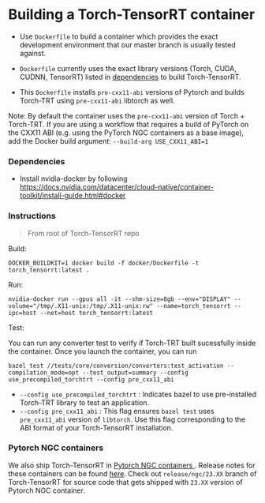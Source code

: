 # Building a Torch-TensorRT container

* Use `Dockerfile` to build a container which provides the exact development environment that our master branch is usually tested against.

* `Dockerfile` currently uses the exact library versions (Torch, CUDA, CUDNN, TensorRT) listed in <a href="https://github.com/pytorch/TensorRT#dependencies">dependencies</a> to build Torch-TensorRT.

* This `Dockerfile` installs `pre-cxx11-abi` versions of Pytorch and builds Torch-TRT using `pre-cxx11-abi` libtorch as well.

Note: By default the container uses the `pre-cxx11-abi` version of Torch + Torch-TRT. If you are using a workflow that requires a build of PyTorch on the CXX11 ABI (e.g. using the PyTorch NGC containers as a base image), add the Docker build argument: `--build-arg USE_CXX11_ABI=1`

### Dependencies

* Install nvidia-docker by following https://docs.nvidia.com/datacenter/cloud-native/container-toolkit/install-guide.html#docker

### Instructions

> From root of Torch-TensorRT repo

Build:
```
DOCKER_BUILDKIT=1 docker build -f docker/Dockerfile -t torch_tensorrt:latest .
```

Run:
```
nvidia-docker run --gpus all -it --shm-size=8gb --env="DISPLAY" --volume="/tmp/.X11-unix:/tmp/.X11-unix:rw" --name=torch_tensorrt --ipc=host --net=host torch_tensorrt:latest
```

Test:


You can run any converter test to verify if Torch-TRT built sucessfully inside the container. Once you launch the container, you can run
```
bazel test //tests/core/conversion/converters:test_activation --compilation_mode=opt --test_output=summary --config use_precompiled_torchtrt --config pre_cxx11_abi
```

* `--config use_precompiled_torchtrt` : Indicates bazel to use pre-installed Torch-TRT library to test an application.
* `--config pre_cxx11_abi` : This flag ensures `bazel test` uses `pre_cxx11_abi` version of `libtorch`. Use this flag corresponding to the ABI format of your Torch-TensorRT installation.

### Pytorch NGC containers

We also ship Torch-TensorRT in <a href="https://catalog.ngc.nvidia.com/orgs/nvidia/containers/pytorch">Pytorch NGC containers </a>. Release notes for these containers can be found <a href="https://docs.nvidia.com/deeplearning/frameworks/pytorch-release-notes/index.html">here</a>. Check out `release/ngc/23.XX` branch of Torch-TensorRT for source code that gets shipped with `23.XX` version of Pytorch NGC container.
